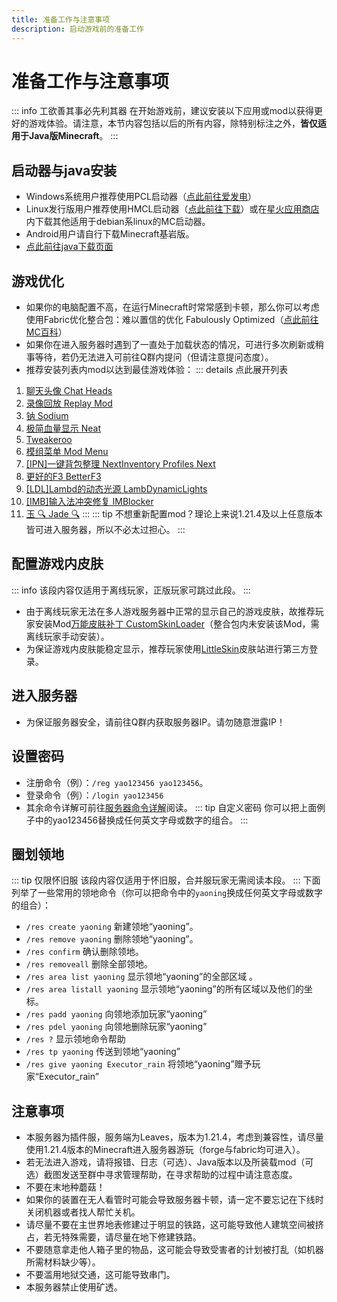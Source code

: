 ```yaml
---
title: 准备工作与注意事项
description: 启动游戏前的准备工作
---
```

# 准备工作与注意事项

::: info 工欲善其事必先利其器
在开始游戏前，建议安装以下应用或mod以获得更好的游戏体验。请注意，本节内容包括以后的所有内容，除特别标注之外，__皆仅适用于Java版Minecraft__。
:::

## 启动器与java安装

- Windows系统用户推荐使用PCL启动器（[点此前往爱发电](https://afdian.com/p/0164034c016c11ebafcb52540025c377)）
- Linux发行版用户推荐使用HMCL启动器（[点此前往下载](https://hmcl.huangyuhui.net/)）或在[星火应用商店](https://www.spark-app.store/)内下载其他适用于debian系linux的MC启动器。
- Android用户请自行下载Minecraft基岩版。
- [点此前往java下载页面](https://www.oracle.com/cn/java/technologies/downloads/)

## 游戏优化

- 如果你的电脑配置不高，在运行Minecraft时常常感到卡顿，那么你可以考虑使用Fabric优化整合包：难以置信的优化 Fabulously Optimized（[点此前往MC百科](https://www.mcmod.cn/modpack/248.html)）
- 如果你在进入服务器时遇到了一直处于加载状态的情况，可进行多次刷新或稍事等待，若仍无法进入可前往Q群内提问（但请注意提问态度）。
- 推荐安装列表内mod以达到最佳游戏体验<!--（[或点此下载作者制作的懒人包](https://wwmk.lanzoub.com/irI2R3260d4j)<Badge type="tip" text="^Fabric 1.21.1" />）-->：
::: details 点此展开列表
1. [聊天头像 Chat Heads](https://www.mcmod.cn/class/4523.html)
1. [录像回放 Replay Mod](https://www.mcmod.cn/class/1203.html)
1. [钠 Sodium](https://www.mcmod.cn/class/2785.html)
1. [极简血量显示 Neat](https://www.mcmod.cn/class/619.html)
1. [Tweakeroo](https://www.mcmod.cn/class/2230.html)
1. [模组菜单 Mod Menu](https://www.mcmod.cn/class/1675.html)
1. [[IPN]一键背包整理 NextInventory Profiles Next](https://www.mcmod.cn/class/4104.html)
1. [更好的F3 BetterF3](https://www.mcmod.cn/class/3525.html)
1. [[LDL]Lambd的动态光源 LambDynamicLights](https://www.mcmod.cn/class/2954.html)
1. [[IMB]输入法冲突修复 IMBlocker](https://www.mcmod.cn/class/3358.html)
1. [玉 🔍 Jade 🔍](https://www.mcmod.cn/class/3482.html)
:::
::: tip
不想重新配置mod？理论上来说1.21.4及以上任意版本皆可进入服务器，所以不必太过担心。
:::

## 配置游戏内皮肤
::: info
该段内容仅适用于离线玩家，正版玩家可跳过此段。
:::
- 由于离线玩家无法在多人游戏服务器中正常的显示自己的游戏皮肤，故推荐玩家安装Mod[万能皮肤补丁 CustomSkinLoader](https://www.mcmod.cn/class/883.html)（整合包内未安装该Mod，需离线玩家手动安装）。
- 为保证游戏内皮肤能稳定显示，推荐玩家使用[LittleSkin](https://littleskin.cn)皮肤站进行第三方登录。

## 进入服务器
- 为保证服务器安全，请前往Q群内获取服务器IP。请勿随意泄露IP！

## 设置密码
- 注册命令（例）：<code>/reg yao123456 yao123456</code>。<br>
- 登录命令（例）：<code>/login yao123456</code>
- 其余命令详解可前往[服务器命令详解](/guides/help.md)阅读。
::: tip 自定义密码
你可以把上面例子中的yao123456替换成任何英文字母或数字的组合。
:::

## 圈划领地
::: tip 仅限怀旧服
该段内容仅适用于怀旧服，合并服玩家无需阅读本段。
:::
下面列举了一些常用的领地命令（你可以把命令中的<code>yaoning</code>换成任何英文字母或数字的组合）：
- <code>/res create yaoning</code> 新建领地“yaoning”。
- <code>/res remove yaoning</code> 删除领地“yaoning”。
- <code>/res confirm</code> 确认删除领地。
- <code>/res removeall</code> 删除全部领地。
- <code>/res area list yaoning</code> 显示领地“yaoning”的全部区域 。
- <code>/res area listall yaoning</code> 显示领地“yaoning”的所有区域以及他们的坐标。
- <code>/res padd yaoning</code> 向领地添加玩家“yaoning”
- <code>/res pdel yaoning</code> 向领地删除玩家“yaoning”
- <code>/res ?</code> 显示领地命令帮助
- <code>/res tp yaoning</code> 传送到领地“yaoning”
- <code>/res give yaoning Executor_rain</code> 将领地“yaoning”赠予玩家“Executor_rain”

## 注意事项
- 本服务器为插件服，服务端为Leaves，版本为1.21.4，考虑到兼容性，请尽量使用1.21.4版本的Minecraft进入服务器游玩（forge与fabric均可进入）。
- 若无法进入游戏，请将报错、日志（可选）、Java版本以及所装载mod（可选）截图发送至群中寻求管理帮助，在寻求帮助的过程中请注意态度。
- <sapn class="marker-evy">不要在末地种蘑菇！</sapn>
- 如果你的装置在无人看管时可能会导致服务器卡顿，请一定不要忘记在下线时关闭机器或者找人帮忙关机。
- 请尽量不要在主世界地表修建过于明显的铁路，这可能导致他人建筑空间被挤占，若无特殊需要，请尽量在地下修建铁路。
- 不要随意拿走他人箱子里的物品，这可能会导致受害者的计划被打乱（如机器所需材料缺少等）。
- 不要滥用地狱交通，这可能导致串门。
- 本服务器禁止使用矿透。

<!--## 我的MC服务器状态
<MinecraftStatus serverAddress="sbsj.cc" /> 其实不然，这个暂时别动，以后会找机会修一下-->
